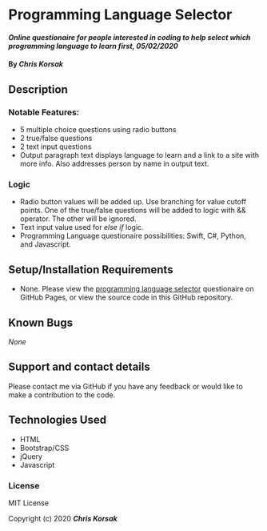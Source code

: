 # Programming Language Selector

#### _Online questionaire for people interested in coding to help select which programming language to learn first, 05/02/2020_

#### By _**Chris Korsak**_

## Description

### Notable Features:

* 5 multiple choice questions using radio buttons
* 2 true/false questions
* 2 text input questions
* Output paragraph text displays language to learn and a link to a site with more info. Also addresses person by name in output text.

### Logic

* Radio button values will be added up. Use branching for value cutoff points. One of the true/false questions will be added to logic with && operator. The other will be ignored.
* Text input value used for _else if_ logic.
* Programming Language questionaire possibilities: Swift, C#, Python, and Javascript.

## Setup/Installation Requirements

* None. Please view the [programming language selector](https://chriskorsak.github.io/programming-language-selector) questionaire on GitHub Pages, or view the source code in this GitHub repository.

## Known Bugs

_None_

## Support and contact details

Please contact me via GitHub if you have any feedback or would like to make a contribution to the code.

## Technologies Used

* HTML 
* Bootstrap/CSS
* jQuery
* Javascript

### License

MIT License

Copyright (c) 2020 **_Chris Korsak_**